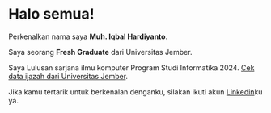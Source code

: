 # Halo semua! 

Perkenalkan nama saya **Muh. Iqbal Hardiyanto**.<br>

Saya seorang **Fresh Graduate** dari Universitas Jember.<br>

Saya Lulusan sarjana ilmu komputer Program Studi Informatika 2024. [Cek data ijazah dari Universitas Jember](https://sister.unej.ac.id/site/cekdata?id=b569205b15f651311a493aa4ca165e25).<br>

Jika kamu tertarik untuk berkenalan denganku, silakan ikuti akun [Linkedin](https://www.linkedin.com/in/muh-iqbal-h-23820824a/)ku ya.
